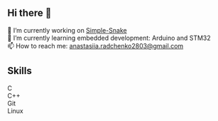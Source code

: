 ## Hi there 👋
🔭 I’m currently working on [Simple-Snake](https://github.com/Aidan2803/Simple-Snake)<br>
🌱 I’m currently learning embedded development: Arduino and STM32<br>
📫 How to reach me: anastasiia.radchenko2803@gmail.com

## Skills
C<br>
C++<br>
Git<br>
Linux<br>

<!--
**Aidan2803/Aidan2803** is a ✨ _special_ ✨ repository because its `README.md` (this file) appears on your GitHub profile.

Here are some ideas to get you started:

- 🔭 I’m currently working on ...
- 🌱 I’m currently learning ...
- 👯 I’m looking to collaborate on ...
- 🤔 I’m looking for help with ...
- 💬 Ask me about ...
- 📫 How to reach me: ...
- 😄 Pronouns: ...
- ⚡ Fun fact: ...
-->
